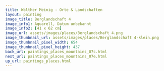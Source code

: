 ```yaml
---
title: Walther Meinig - Orte & Landschaften
layout: painting
image_title: Berglandschaft 4
image_info1: Aquarell, Datum unbekannt
image_info2: [41 x 62 cm]
image_url: assets/images/places/Berglandschaft 4.png
image_thumbnail_url: assets/images/places/Berglandschaft 4-klein.png
image_thumbnail_pixel_width: 654
image_thumbnail_pixel_height: 437
back_url: paintings_places_mountains_07c.html
next_url: paintings_places_mountains_07e.html
up_url: paintings_places.html
---
```


